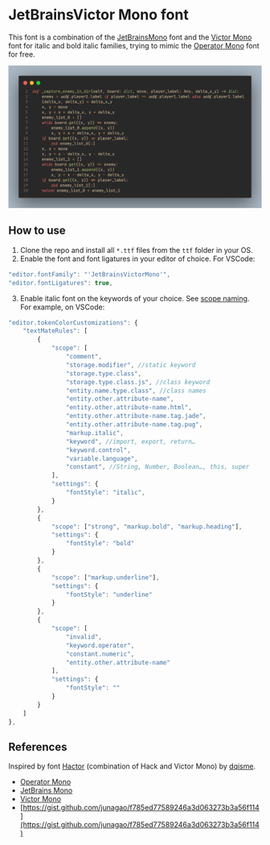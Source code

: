 # JetBrainsVictor Mono font

This font is a combination of the [JetBrainsMono](https://www.jetbrains.com/lp/mono/) font and the [Victor Mono](https://github.com/rubjo/victor-mono) font for italic and bold italic families, trying to mimic the [Operator Mono](https://www.typography.com/fonts/operator/overview) font for free.

![Screenshot](https://github.com/vpcano/JetBrainsVictorMono/blob/main/img/screenshot.png?raw=true)

## How to use

1. Clone the repo and install all `*.ttf` files from the `ttf` folder in your OS.
2. Enable the font and font ligatures in your editor of choice. For VSCode:
```js
"editor.fontFamily": "'JetBrainsVictorMono'",
"editor.fontLigatures": true,
```
3. Enable italic font on the keywords of your choice. See [scope naming](https://www.sublimetext.com/docs/scope_naming.html). For example, on VSCode:
```js
"editor.tokenColorCustomizations": {
    "textMateRules": [
        {
            "scope": [
                "comment",
                "storage.modifier", //static keyword
                "storage.type.class",
                "storage.type.class.js", //class keyword
                "entity.name.type.class", //class names
                "entity.other.attribute-name",
                "entity.other.attribute-name.html",
                "entity.other.attribute-name.tag.jade",
                "entity.other.attribute-name.tag.pug",
                "markup.italic",
                "keyword", //import, export, return…
                "keyword.control",
                "variable.language",
                "constant", //String, Number, Boolean…, this, super
            ],
            "settings": {
                "fontStyle": "italic",
            }
        },
        {
            "scope": ["strong", "markup.bold", "markup.heading"],
            "settings": {
                "fontStyle": "bold"
            }
        },
        {
            "scope": ["markup.underline"],
            "settings": {
                "fontStyle": "underline"
            }
        },
        {
            "scope": [
                "invalid",
                "keyword.operator",
                "constant.numeric",
                "entity.other.attribute-name"
            ],
            "settings": {
                "fontStyle": ""
            }
        }
    ]
},
```

## References

Inspired by font [Hactor](https://github.com/dqisme/Hactor) (combination of Hack and Victor Mono) by [dqisme](https://github.com/dqisme).

- [Operator Mono](https://www.typography.com/fonts/operator/overview)
- [JetBrains Mono](https://www.jetbrains.com/lp/mono/)
- [Victor Mono](https://github.com/rubjo/victor-mono)
- [https://gist.github.com/junagao/f785ed77589246a3d063273b3a56f114](https://gist.github.com/junagao/f785ed77589246a3d063273b3a56f114)
